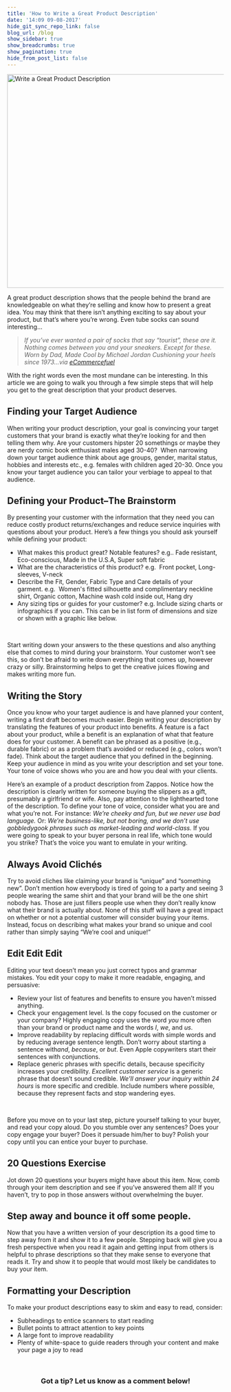 ```yaml
---
title: 'How to Write a Great Product Description'
date: '14:09 09-08-2017'
hide_git_sync_repo_link: false
blog_url: /blog
show_sidebar: true
show_breadcrumbs: true
show_pagination: true
hide_from_post_list: false
---
```


<img class="alignnone  wp-image-1113972" src="https://printaura.com/wp-content/uploads/2015/05/12-product-description-graphic.png" alt="Write a Great Product Description" width="616" height="497" />

A great product description shows that the people behind the brand are knowledgeable on what they’re selling and know how to present a great idea. You may think that there isn’t anything exciting to say about your product, but that’s where you’re wrong. Even tube socks can sound interesting…
<blockquote><i>If you’ve ever wanted a pair of socks that say “tourist”, these are it.
</i><i>Nothing comes between you and your sneakers. Except for these.
</i><i>Worn by Dad, Made Cool by Michael Jordan
</i><i>Cushioning your heels since 1973...via </i><i><a href="http://www.ecommercefuel.com/writing-product-descriptions/">eCommercefuel</a></i></blockquote>
With the right words even the most mundane can be interesting. In this article we are going to walk you through a few simple steps that will help you get to the great description that your product deserves.
<h2><b>Finding your Target Audience</b></h2>
When writing your product description, your goal is convincing your target customers that your brand is exactly what they’re looking for and then telling them why. Are your customers hipster 20 somethings or maybe they are nerdy comic book enthusiast males aged 30-40?  When narrowing down your target audience think about age groups, gender, marital status, hobbies and interests etc., e.g. females with children aged 20-30. Once you know your target audience you can tailor your verbiage to appeal to that audience.
<h2><b>Defining your Product–The Brainstorm</b></h2>
By presenting your customer with the information that they need you can reduce costly product returns/exchanges and reduce service inquiries with questions about your product. Here’s a few things you should ask yourself while defining your product:
<ul>
	<li>What makes this product great? Notable features? e.g.. Fade resistant, Eco-conscious, Made in the U.S.A, Super soft fabric</li>
	<li>What are the characteristics of this product? e.g.  Front pocket, Long-sleeves, V-neck</li>
	<li>Describe the Fit, Gender, Fabric Type and Care details of your garment. e.g.  Women's fitted silhouette and complimentary neckline shirt, Organic cotton, Machine wash cold inside out, Hang dry</li>
	<li>Any sizing tips or guides for your customer? e.g. Include sizing charts or infographics if you can. This can be in list form of dimensions and size or shown with a graphic like below.</li>
</ul>
&nbsp;

Start writing down your answers to the these questions and also anything else that comes to mind during your brainstorm. Your customer won’t see this, so don’t be afraid to write down everything that comes up, however crazy or silly. Brainstorming helps to get the creative juices flowing and makes writing more fun.
<h2><b>Writing the Story</b></h2>
Once you know who your target audience is and have planned your content, writing a first draft becomes much easier. Begin writing your description by translating the features of your product into benefits. A feature is a fact about your product, while a benefit is an explanation of what that feature does for your customer. A benefit can be phrased as a positive (e.g., durable fabric) or as a problem that’s avoided or reduced (e.g., colors won’t fade). Think about the target audience that you defined in the beginning. Keep your audience in mind as you write your description and set your tone. Your tone of voice shows who you are and how you deal with your clients.

Here’s an example of a product description from Zappos. Notice how the description is clearly written for someone buying the slippers as a gift, presumably a girlfriend or wife. Also, pay attention to the lighthearted tone of the description. To define your tone of voice, consider what you are and what you’re not. For instance: <i>We’re cheeky and fun, but we never use bad language.</i> Or: <i>We’re business-like, but not boring, and we don’t use gobbledygook phrases such as market-leading and world-class. </i>If you were going to speak to your buyer persona in real life, which tone would you strike? That’s the voice you want to emulate in your writing.
<h2><b>Always Avoid Clichés</b></h2>
Try to avoid cliches like claiming your brand is “unique” and “something new”. Don’t mention how everybody is tired of going to a party and seeing 3 people wearing the same shirt and that your brand will be the one shirt nobody has. Those are just fillers people use when they don’t really know what their brand is actually about. None of this stuff will have a great impact on whether or not a potential customer will consider buying your items. Instead, focus on describing what makes your brand so unique and cool rather than simply saying “We’re cool and unique!”
<h2><b>Edit Edit Edit</b></h2>
Editing your text doesn’t mean you just correct typos and grammar mistakes. You edit your copy to make it more readable, engaging, and persuasive:
<ul>
	<li>Review your list of features and benefits to ensure you haven’t missed anything.</li>
	<li>Check your engagement level. Is the copy focused on the customer or your company? Highly engaging copy uses the word <i>you</i> more often than your brand or product name and the words <i>I</i>, <i>we</i>, and <i>us</i>.</li>
	<li>Improve readability by replacing difficult words with simple words and by reducing average sentence length. Don’t worry about starting a sentence with<i>and</i>, <i>because</i>, or <i>but</i>. Even Apple copywriters start their sentences with conjunctions.</li>
	<li>Replace generic phrases with specific details, because specificity increases your credibility. <i>Excellent customer service</i> is a generic phrase that doesn’t sound credible. <i>We’ll answer your inquiry within 24 hours</i> is more specific and credible. Include numbers where possible, because they represent facts and stop wandering eyes.</li>
</ul>
&nbsp;

Before you move on to your last step, picture yourself talking to your buyer, and read your copy aloud. Do you stumble over any sentences? Does your copy engage your buyer? Does it persuade him/her to buy? Polish your copy until you can entice your buyer to purchase.
<h2><b>20 Questions Exercise </b></h2>
Jot down 20 questions your buyers might have about this item. Now, comb through your item description and see if you’ve answered them all! If you haven’t, try to pop in those answers without overwhelming the buyer.
<h2><b>Step away and bounce it off some people.</b></h2>
Now that you have a written version of your description its a good time to step away from it and show it to a few people. Stepping back will give you a fresh perspective when you read it again and getting input from others is helpful to phrase descriptions so that they make sense to everyone that reads it. Try and show it to people that would most likely be candidates to buy your item.
<h2><b>Formatting your Description</b></h2>
To make your product descriptions easy to skim and easy to read, consider:
<ul>
	<li>Subheadings to entice scanners to start reading</li>
	<li>Bullet points to attract attention to key points</li>
	<li>A large font to improve readability</li>
	<li>Plenty of white-space to guide readers through your content and make your page a joy to read</li>
</ul>
&nbsp;
<h3 style="text-align: center;"><strong>Got a tip? Let us know as a comment below!</strong></h3>